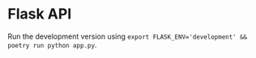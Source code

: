 # Flask API

Run the development version using `export FLASK_ENV='development' && poetry run python app.py`.
